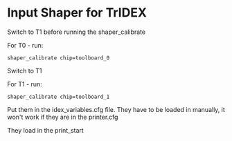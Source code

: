 # Input Shaper for TrIDEX

Switch to T1 before running the shaper_calibrate

For T0 - run: 

```
shaper_calibrate chip=toolboard_0
```
Switch to T1

For T1 - run: 

```
shaper_calibrate chip=toolboard_1
```

Put them in the idex_variables.cfg file. They have to be loaded in manually, it won't work if they are in the printer.cfg

They load in the print_start
